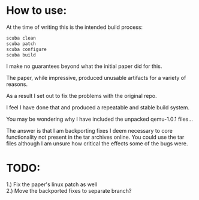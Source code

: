 # How to use:

At the time of writing this is the intended build process:

```bash
scuba clean
scuba patch
scuba configure
scuba build
```

I make no guarantees beyond what the initial paper did for this.

The paper, while impressive, produced unusable artifacts for a variety of reasons.

As a result I set out to fix the problems with the original repo.

I feel I have done that and produced a repeatable and stable build system.

You may be wondering why I have included the unpacked qemu-1.0.1 files...

The answer is that I am backporting fixes I deem necessary to core functionality
not present in the tar archives online. You could use the tar files
although I am unsure how critical the effects some of the bugs were.

# TODO:
1.) Fix the paper's linux patch as well  
2.) Move the backported fixes to separate branch?  
